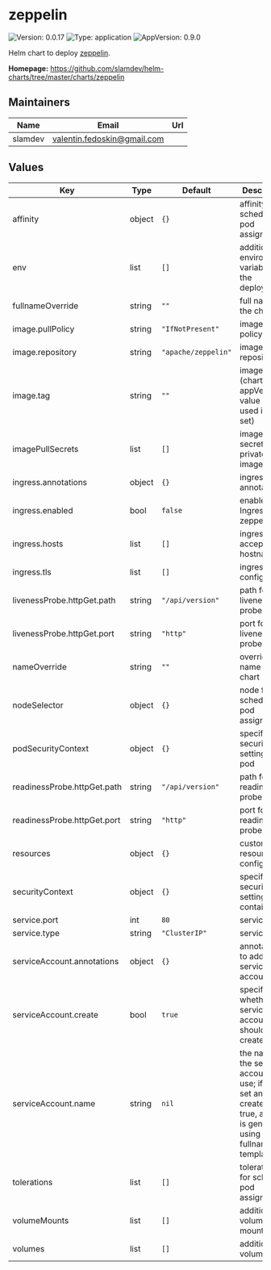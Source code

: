 # zeppelin

![Version: 0.0.17](https://img.shields.io/badge/Version-0.0.17-informational?style=flat-square) ![Type: application](https://img.shields.io/badge/Type-application-informational?style=flat-square) ![AppVersion: 0.9.0](https://img.shields.io/badge/AppVersion-0.9.0-informational?style=flat-square)

Helm chart to deploy [zeppelin](http://zeppelin.apache.org/).

**Homepage:** <https://github.com/slamdev/helm-charts/tree/master/charts/zeppelin>

## Maintainers

| Name | Email | Url |
| ---- | ------ | --- |
| slamdev | valentin.fedoskin@gmail.com |  |

## Values

| Key | Type | Default | Description |
|-----|------|---------|-------------|
| affinity | object | `{}` | affinity for scheduler pod assignment |
| env | list | `[]` | additional environment variables for the deployment |
| fullnameOverride | string | `""` | full name of the chart. |
| image.pullPolicy | string | `"IfNotPresent"` | image pull policy |
| image.repository | string | `"apache/zeppelin"` | image repository |
| image.tag | string | `""` | image tag (chart's appVersion value will be used if not set) |
| imagePullSecrets | list | `[]` | image pull secret for private images |
| ingress.annotations | object | `{}` | ingress annotations |
| ingress.enabled | bool | `false` | enables Ingress for zeppelin |
| ingress.hosts | list | `[]` | ingress accepted hostnames |
| ingress.tls | list | `[]` | ingress TLS configuration |
| livenessProbe.httpGet.path | string | `"/api/version"` | path for liveness probe |
| livenessProbe.httpGet.port | string | `"http"` | port for liveness probe |
| nameOverride | string | `""` | override name of the chart |
| nodeSelector | object | `{}` | node for scheduler pod assignment |
| podSecurityContext | object | `{}` | specifies security settings for a pod |
| readinessProbe.httpGet.path | string | `"/api/version"` | path for readiness probe |
| readinessProbe.httpGet.port | string | `"http"` | port for readiness probe |
| resources | object | `{}` | custom resource configuration |
| securityContext | object | `{}` | specifies security settings for a container |
| service.port | int | `80` | service port |
| service.type | string | `"ClusterIP"` | service type |
| serviceAccount.annotations | object | `{}` | annotations to add to the service account |
| serviceAccount.create | bool | `true` | specifies whether a service account should be created |
| serviceAccount.name | string | `nil` | the name of the service account to use; if not set and create is true, a name is generated using the fullname template |
| tolerations | list | `[]` | tolerations for scheduler pod assignment |
| volumeMounts | list | `[]` | additional volume mounts |
| volumes | list | `[]` | additional volumes |
